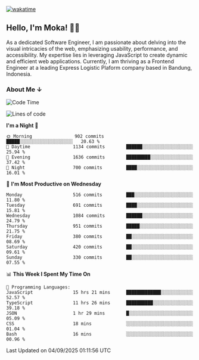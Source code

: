 [![wakatime](https://wakatime.com/badge/user/af9abd23-dba3-4dbe-973c-b045a9417a55.svg?style=social)](https://wakatime.com/@af9abd23-dba3-4dbe-973c-b045a9417a55)
## Hello, I'm Moka! 👋🏼


As a dedicated Software Engineer, I am passionate about delving into the visual intricacies of the web, emphasizing usability, performance, and accessibility. My expertise lies in leveraging JavaScript to create dynamic and efficient web applications. Currently, I am thriving as a Frontend Engineer at a leading Express Logistic Plaform company based in Bandung, Indonesia.

### About Me ↓

<!--START_SECTION:waka-->
![Code Time](http://img.shields.io/badge/Code%20Time-12%2C558%20hrs%2010%20mins-blue)

![Lines of code](https://img.shields.io/badge/From%20Hello%20World%20I%27ve%20Written-9.9%20million%20lines%20of%20code-blue)

**I'm a Night 🦉** 

```text
🌞 Morning                902 commits         █████░░░░░░░░░░░░░░░░░░░░   20.63 % 
🌆 Daytime                1134 commits        ██████░░░░░░░░░░░░░░░░░░░   25.94 % 
🌃 Evening                1636 commits        █████████░░░░░░░░░░░░░░░░   37.42 % 
🌙 Night                  700 commits         ████░░░░░░░░░░░░░░░░░░░░░   16.01 % 
```
📅 **I'm Most Productive on Wednesday** 

```text
Monday                   516 commits         ███░░░░░░░░░░░░░░░░░░░░░░   11.80 % 
Tuesday                  691 commits         ████░░░░░░░░░░░░░░░░░░░░░   15.81 % 
Wednesday                1084 commits        ██████░░░░░░░░░░░░░░░░░░░   24.79 % 
Thursday                 951 commits         █████░░░░░░░░░░░░░░░░░░░░   21.75 % 
Friday                   380 commits         ██░░░░░░░░░░░░░░░░░░░░░░░   08.69 % 
Saturday                 420 commits         ██░░░░░░░░░░░░░░░░░░░░░░░   09.61 % 
Sunday                   330 commits         ██░░░░░░░░░░░░░░░░░░░░░░░   07.55 % 
```


📊 **This Week I Spent My Time On** 

```text
💬 Programming Languages: 
JavaScript               15 hrs 21 mins      █████████████░░░░░░░░░░░░   52.57 % 
TypeScript               11 hrs 26 mins      ██████████░░░░░░░░░░░░░░░   39.18 % 
JSON                     1 hr 29 mins        █░░░░░░░░░░░░░░░░░░░░░░░░   05.09 % 
CSS                      18 mins             ░░░░░░░░░░░░░░░░░░░░░░░░░   01.04 % 
Bash                     16 mins             ░░░░░░░░░░░░░░░░░░░░░░░░░   00.96 % 
```


 Last Updated on 04/09/2025 01:11:56 UTC
<!--END_SECTION:waka-->
